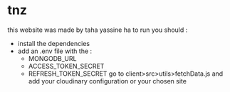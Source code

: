 # tnz
this website was made by taha yassine ha 
to run you should :
- install the dependencies
- add an .env file with the :
  - MONGODB_URL
  - ACCESS_TOKEN_SECRET
  - REFRESH_TOKEN_SECRET
go to client>src>utils>fetchData.js and add your cloudinary configuration or your chosen site
